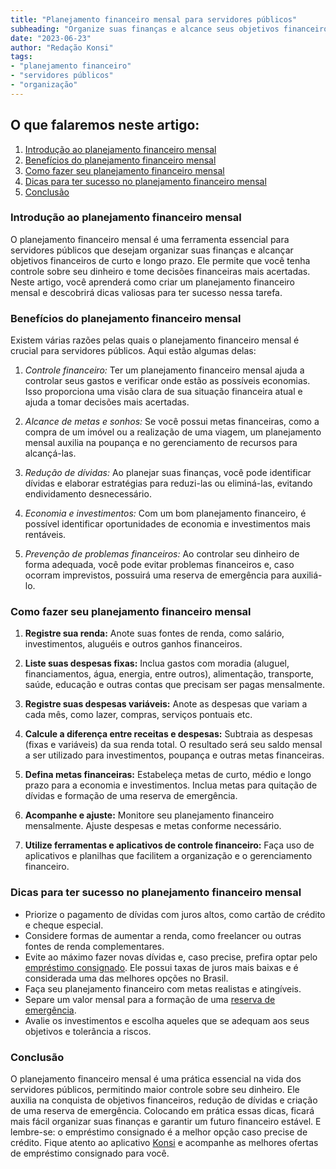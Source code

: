 ```yaml
---
title: "Planejamento financeiro mensal para servidores públicos"
subheading: "Organize suas finanças e alcance seus objetivos financeiros com um planejamento simples e prático"
date: "2023-06-23"
author: "Redação Konsi"
tags:
- "planejamento financeiro"
- "servidores públicos"
- "organização"
---
```


## O que falaremos neste artigo:
1. [Introdução ao planejamento financeiro mensal](#introducao)
2. [Benefícios do planejamento financeiro mensal](#beneficios)
3. [Como fazer seu planejamento financeiro mensal](#como-fazer)
4. [Dicas para ter sucesso no planejamento financeiro mensal](#dicas)
5. [Conclusão](#conclusao)

<a name="introducao"></a>
### Introdução ao planejamento financeiro mensal

O planejamento financeiro mensal é uma ferramenta essencial para servidores públicos que desejam organizar suas finanças e alcançar objetivos financeiros de curto e longo prazo. Ele permite que você tenha controle sobre seu dinheiro e tome decisões financeiras mais acertadas. Neste artigo, você aprenderá como criar um planejamento financeiro mensal e descobrirá dicas valiosas para ter sucesso nessa tarefa. 

<a name="beneficios"></a>
### Benefícios do planejamento financeiro mensal

Existem várias razões pelas quais o planejamento financeiro mensal é crucial para servidores públicos. Aqui estão algumas delas:

1. *Controle financeiro:* Ter um planejamento financeiro mensal ajuda a controlar seus gastos e verificar onde estão as possíveis economias. Isso proporciona uma visão clara de sua situação financeira atual e ajuda a tomar decisões mais acertadas.

2. *Alcance de metas e sonhos:* Se você possui metas financeiras, como a compra de um imóvel ou a realização de uma viagem, um planejamento mensal auxilia na poupança e no gerenciamento de recursos para alcançá-las.

3. *Redução de dívidas:* Ao planejar suas finanças, você pode identificar dívidas e elaborar estratégias para reduzi-las ou eliminá-las, evitando endividamento desnecessário.

4. *Economia e investimentos:* Com um bom planejamento financeiro, é possível identificar oportunidades de economia e investimentos mais rentáveis.

5. *Prevenção de problemas financeiros:* Ao controlar seu dinheiro de forma adequada, você pode evitar problemas financeiros e, caso ocorram imprevistos, possuirá uma reserva de emergência para auxiliá-lo.

<a name="como-fazer"></a>
### Como fazer seu planejamento financeiro mensal

1. **Registre sua renda:** Anote suas fontes de renda, como salário, investimentos, aluguéis e outros ganhos financeiros.

2. **Liste suas despesas fixas:** Inclua gastos com moradia (aluguel, financiamentos, água, energia, entre outros), alimentação, transporte, saúde, educação e outras contas que precisam ser pagas mensalmente.

3. **Registre suas despesas variáveis:** Anote as despesas que variam a cada mês, como lazer, compras, serviços pontuais etc. 

4. **Calcule a diferença entre receitas e despesas:** Subtraia as despesas (fixas e variáveis) da sua renda total. O resultado será seu saldo mensal a ser utilizado para investimentos, poupança e outras metas financeiras.

5. **Defina metas financeiras:** Estabeleça metas de curto, médio e longo prazo para a economia e investimentos. Inclua metas para quitação de dívidas e formação de uma reserva de emergência.

6. **Acompanhe e ajuste:** Monitore seu planejamento financeiro mensalmente. Ajuste despesas e metas conforme necessário.

7. **Utilize ferramentas e aplicativos de controle financeiro:** Faça uso de aplicativos e planilhas que facilitem a organização e o gerenciamento financeiro.

<a name="dicas"></a>
### Dicas para ter sucesso no planejamento financeiro mensal

- Priorize o pagamento de dívidas com juros altos, como cartão de crédito e cheque especial.
- Considere formas de aumentar a renda, como freelancer ou outras fontes de renda complementares.
- Evite ao máximo fazer novas dívidas e, caso precise, prefira optar pelo [empréstimo consignado](https://konsi.com.br/postagens/5-motivos-para-escolher-o-credito-consignado-publico). Ele possui taxas de juros mais baixas e é considerada uma das melhores opções no Brasil.
- Faça seu planejamento financeiro com metas realistas e atingíveis.
- Separe um valor mensal para a formação de uma [reserva de emergência](https://konsi.com.br/postagens/a-importncia-da-reserva-de-emergncia-e-como-constru-la-com-inteligncia-financeira).
- Avalie os investimentos e escolha aqueles que se adequam aos seus objetivos e tolerância a riscos.

<a name="conclusao"></a>
### Conclusão

O planejamento financeiro mensal é uma prática essencial na vida dos servidores públicos, permitindo maior controle sobre seu dinheiro. Ele auxilia na conquista de objetivos financeiros, redução de dívidas e criação de uma reserva de emergência. Colocando em prática essas dicas, ficará mais fácil organizar suas finanças e garantir um futuro financeiro estável. E lembre-se: o empréstimo consignado é a melhor opção caso precise de crédito. Fique atento ao aplicativo [Konsi](https://konsi.com.br/download) e acompanhe as melhores ofertas de empréstimo consignado para você.